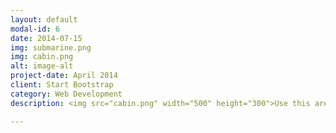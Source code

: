```yaml
---
layout: default
modal-id: 6
date: 2014-07-15
img: submarine.png
img: cabin.png
alt: image-alt
project-date: April 2014
client: Start Bootstrap
category: Web Development
description: <img src="cabin.png" width="500" height="300">Use this area of the page to describe your project. The icon above is part of a free icon set by <a href="https://sellfy.com/p/8Q9P/jV3VZ/">Flat Icons</a>. On their website, you can download their free set with 16 icons, or you can purchase the entire set with 146 icons for only $12!

---
```

